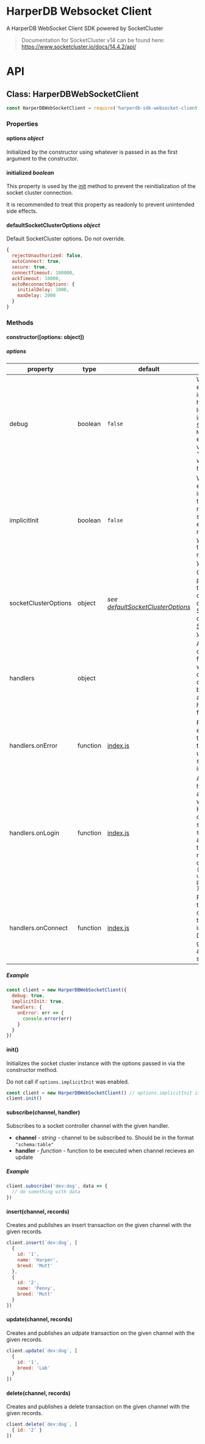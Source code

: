 # HarperDB Websocket Client

A HarperDB WebSocket Client SDK powered by SocketCluster

> Documentation for SocketCluster v14 can be found here: https://www.socketcluster.io/docs/14.4.2/api/

# API

## Class: **HarperDBWebSocketClient**

```js
const HarperDBWebSocketClient = require('harperdb-sdk-websocket-client')
```

### Properties

#### **options** _object_
Initialized by the constructor using whatever is passed in as the first argument to the constructor.

#### **initialized** _boolean_
This property is used by the [init](#init) method to prevent the reinitialization of the socket cluster connection.

It is recommended to treat this property as readonly to prevent unintended side effects.

#### **defaultSocketClusterOptions** _object_
Default SocketCluster options. Do not override.
```js
{
  rejectUnauthorized: false,
  autoConnect: true,
  secure: true,
  connectTimeout: 100000,
  ackTimeout: 10000,
  autoReconnectOptions: {
    initialDelay: 1000,
    maxDelay: 2000
  }
}
```

### Methods

#### constructor([options: object])

##### options
| property | type | default | description |
| - | - | - | - |
| debug | boolean | `false` | When enabled, implicit handlers will log debugger information. Setting the `NODE_ENV` environment variable to `"development"` will enable this property. |
| implicitInit | boolean | `false` | When enabled, will implicitly call the [init](#init) method. As shown in the examples, if not enabled you **must** call the `init` method yourself. |
| socketClusterOptions | object | _see [defaultSocketClusterOptions](#defaultsocketclusteroptions-object)_ | Configuration properties for the socket cluster connection. Supports any options for [SocketCluster v14](https://www.socketcluster.io/docs/14.4.2/api-socketcluster-client/) |
| handlers | object | | A collection of handler functions which will override the defaults. See below for the available handler functions |
| handlers.onError | function | [index.js](./index.js) | Fired when an error is thrown from the underlying socket cluster instance. |
| handlers.onLogin | function | [index.js](./index.js) | A required handler for authenticating with the HarperDB cluster server. The second argument of the function must be called with `(null, { username: '', password: '' })` |
| handlers.onConnect | function | [index.js](./index.js) | Fired when the client connects to the server instance. Does not guarrantee authentication success. |

##### Example
```js
const client = new HarperDBWebSocketClient({
  debug: true,
  implicitInit: true,
  handlers: {
    onError: err => {
      console.error(err)
    }
  }
})
```

#### init()

Initializes the socket cluster instance with the options passed in via the constructor method.

Do not call if `options.implicitInit` was enabled.

```js
const client = new HarperDBWebSocketClient() // options.implicitInit is not enabled
client.init()
```

#### subscribe(channel, handler)

Subscribes to a socket controller channel with the given handler.

- **channel** - _string_ - channel to be subscribed to. Should be in the format `"schema:table"`
- **handler** - _function_ - function to be executed when channel recieves an update

##### Example
```js
client.subscribe('dev:dog', data => {
  // do something with data
})
```

#### insert(channel, records)

Creates and publishes an insert transaction on the given channel with the given records.

```js
client.insert(`dev:dog`, [
  {
    id: '1',
    name: 'Harper',
    breed: 'Mutt'
  },
  {
    id: '2',
    name: 'Penny',
    breed: 'Mutt'
  }
])
```
#### update(channel, records)

Creates and publishes an udpate transaction on the given channel with the given records.

```js
client.update(`dev:dog`, [
  {
    id: '1',
    breed: 'Lab'
  }
])
```

#### delete(channel, records)

Creates and publishes a delete transaction on the given channel with the given records.

```js
client.delete(`dev:dog`, [
  { id: '2' }
])
```
